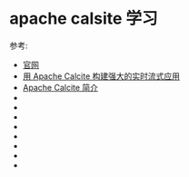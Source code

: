 # apache calsite 学习

参考:
* [官网](https://calcite.apache.org/)
* [用 Apache Calcite 构建强大的实时流式应用](https://linux.cn/article-8375-1.html)
* [Apache Calcite 简介](https://www.jianshu.com/p/2dfbd71b7f0f)
* []()
* []()
* []()
* []()
* []()
* []()
* []()
* []()